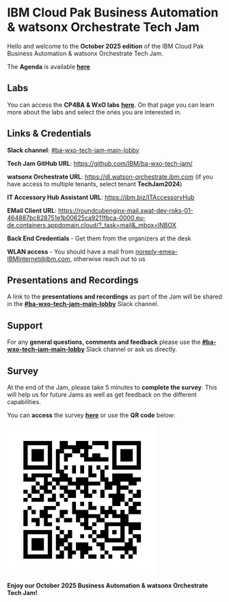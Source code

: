 # IBM Cloud Pak Business Automation & watsonx Orchestrate Tech Jam

Hello and welcome to the **October 2025 edition** of the IBM Cloud Pak Business Automation & watsonx Orchestrate Tech Jam. 

The **Agenda** is available **[here](https://github.com/IBM/ba-wxo-tech-jam/blob/main/Agenda/IBM%20BA%20%26%20wxO%20Tech%20Jam%20%5BAmericas%5D%20-%202025.10.28%20-%20Agenda.pdf)**

## Labs

You can access the **CP4BA & WxO labs** **[here](/Labs-ba-wxo-tech-jam.md)**. On that page you can learn more about the labs and select the ones you are interested in.

## Links & Credentials

**Slack channel**: [#ba-wxo-tech-jam-main-lobby](https://ibm.enterprise.slack.com/archives/C09KN3VSW9F)

**Tech Jam GitHub URL**: https://github.com/IBM/ba-wxo-tech-jam/

**watsonx Orchestrate URL**: https://dl.watson-orchestrate.ibm.com (if you have access to multiple tenants, select tenant **TechJam2024**)

**IT Accessory Hub Assistant URL**: https://ibm.biz/ITAccessoryHub

**EMail Client URL**: https://roundcubenginx-mail.swat-dev-roks-01-464887bc828751e1b00625ca9211fbca-0000.eu-de.containers.appdomain.cloud/?_task=mail&_mbox=INBOX

**Back End Credentials** - Get them from the organizers at the desk

**WLAN access** - You should have a mail from noreply-emea-IBMInternet@ibm.com, otherwise reach out to us

## Presentations and Recordings

A link to the **presentations and recordings** as part of the Jam will be shared in the **[#ba-wxo-tech-jam-main-lobby](https://ibm.enterprise.slack.com/archives/C09KN3VSW9F)** Slack channel.

## Support

For any **general questions, comments and feedback** please use the **[#ba-wxo-tech-jam-main-lobby](https://ibm.enterprise.slack.com/archives/C09KN3VSW9F)** Slack channel or ask us directly.

## Survey

At the end of the Jam, please take 5 minutes to **complete the survey**. This will help us for future Jams as well as get feedback on the different capabilities.

You can **access** the survey **[here](https://ibm.biz/ba-wxo-tech-jam-survey)** or use the **QR code** below:

![Survey QR Code](QR_code_ba_wxo_tech_jam.png)

**Enjoy our October 2025 Business Automation & watsonx Orchestrate Tech Jam!**
